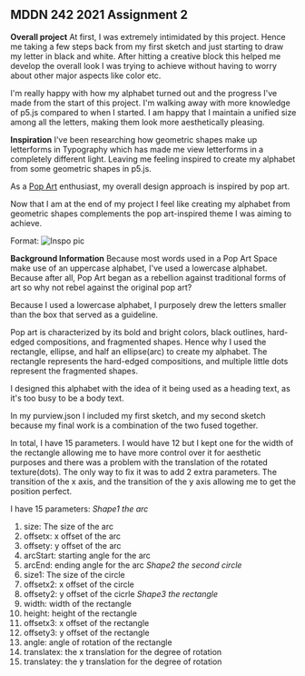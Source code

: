 ## MDDN 242 2021 Assignment 2
**Overall project**
At first, I was extremely intimidated by this project. Hence me taking a few steps back from my first sketch and just starting to draw my letter in black and white. After hitting a creative block this helped me develop the overall look I was trying to achieve without having to worry about other major aspects like color etc.

I'm really happy with how my alphabet turned out and the progress I've made from the start of this project. I'm walking away with more knowledge of p5.js compared to when I started. I am happy that I maintain a unified size among all the letters, making them look more aesthetically pleasing.

**Inspiration**
I've been researching how geometric shapes make up letterforms in
Typography which has made me view letterforms in a completely different light. Leaving me feeling inspired to create my alphabet from some geometric shapes in p5.js.

As a [Pop Art](https://www.tate.org.uk/art/art-terms/p/pop-art) enthusiast, my overall design approach is inspired by pop art.

Now that I am at the end of my project I feel like creating my alphabet from geometric shapes complements the pop art-inspired theme I was aiming to achieve.

Format: ![Inspo pic](https://www.vecteezy.com/vector-art/555479-modern-pop-art-font-effect)

**Background Information**
Because most words used in a Pop Art Space make use of an uppercase alphabet, I've used a lowercase alphabet. Because after all, Pop Art began as a rebellion against traditional forms of art so why not rebel against the original pop art?

Because I used a lowercase alphabet, I purposely drew the letters smaller than the box that served as a guideline.

Pop art is characterized by its bold and bright colors, black outlines, hard-edged compositions, and fragmented shapes. Hence why I used the rectangle, ellipse, and half an ellipse(arc) to create my alphabet. The rectangle represents the hard-edged compositions, and multiple little dots represent the fragmented shapes.

I designed this alphabet with the idea of it being used as a heading text, as it's too busy to be a body text.

In my purview.json I included my first sketch, and my second sketch because my final work is a combination of the two fused together.

In total, I have 15 parameters. I would have 12 but I kept one for the width of the rectangle allowing me to have more control over it for aesthetic purposes and there was a problem with the translation of the rotated texture(dots).  The only way to fix it was to add 2 extra parameters. The transition of the x axis, and the transition of the y axis allowing me to get the position perfect.

I have 15 parameters:
*Shape1 the arc*
1. size: The size of the arc
2. offsetx: x offset of the arc
3. offsety: y offset of the arc
4. arcStart: starting angle for the arc
5. arcEnd: ending angle for the arc
*Shape2 the second circle*
6. size1: The size of the circle
7. offsetx2: x offset of the circle
8. offsety2: y offset of the cicrle
*Shape3 the rectangle*
9. width: width of the rectangle
10. height: height of the rectangle
11. offsetx3: x offset of the rectangle
12. offsety3: y offset of the rectangle
13. angle: angle of rotation of the rectangle
14. translatex: the x translation for the degree of rotation
15. translatey: the y translation for the degree of rotation
